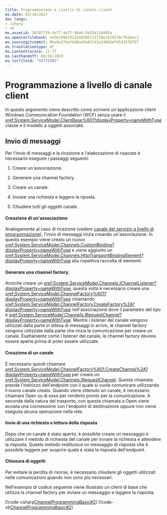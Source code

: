 ```yaml
---
title: Programmazione a livello di canale client
ms.date: 03/30/2017
dev_langs:
- csharp
- vb
ms.assetid: 3b787719-4e77-4e77-96a6-5b15a11b995a
ms.openlocfilehash: ea56c99d7d122dd20fc217f8ecb2937bcf81bec3
ms.sourcegitcommit: 0be8a279af6d8a43e03141e349d3efd5d35f8767
ms.translationtype: HT
ms.contentlocale: it-IT
ms.lasthandoff: 04/18/2019
ms.locfileid: "59772583"
---
```

# <a name="client-channel-level-programming"></a>Programmazione a livello di canale client
In questo argomento viene descritto come scrivere un'applicazione client Windows Communication Foundation (WCF) senza usare il <xref:System.ServiceModel.ClientBase%601?displayProperty=nameWithType> classe e il modello a oggetti associato.  
  
## <a name="sending-messages"></a>Invio di messaggi  
 Per l'invio di messaggi e la ricezione e l'elaborazione di risposte è necessario eseguire i passaggi seguenti:  
  
1. Creare un'associazione.  
  
2. Generare una channel factory.  
  
3. Creare un canale.  
  
4. Inviare una richiesta e leggere la riposta.  
  
5. Chiudere tutti gli oggetti canale.  
  
#### <a name="creating-a-binding"></a>Creazione di un'associazione  
 Analogamente al caso di ricezione (vedere [canale del servizio a livello di programmazione](../../../../docs/framework/wcf/extending/service-channel-level-programming.md)), l'invio di messaggi inizia creando un'associazione. In questo esempio viene creato un nuovo <xref:System.ServiceModel.Channels.CustomBinding?displayProperty=nameWithType> e viene aggiunto un <xref:System.ServiceModel.Channels.HttpTransportBindingElement?displayProperty=nameWithType> alla rispettiva raccolta di elementi.  
  
#### <a name="building-a-channelfactory"></a>Generare una channel factory.  
 Anziché creare un <xref:System.ServiceModel.Channels.IChannelListener?displayProperty=nameWithType>, questa volta è necessario creare una <xref:System.ServiceModel.ChannelFactory%601?displayProperty=nameWithType> chiamando <xref:System.ServiceModel.ChannelFactory.CreateFactory%2A?displayProperty=nameWithType> nell'associazione dove il parametro del tipo è <xref:System.ServiceModel.Channels.IRequestChannel?displayProperty=nameWithType>. Mentre i listener del canale vengono utilizzati dalla parte in attesa di messaggi in arrivo, le channel factory vengono utilizzate dalla parte che inizia la comunicazione per creare un canale. Esattamente come i listener del canale, le channel factory devono essere aperte prima di poter essere utilizzate.  
  
#### <a name="creating-a-channel"></a>Creazione di un canale  
 È necessario quindi chiamare <xref:System.ServiceModel.ChannelFactory%601.CreateChannel%2A?displayProperty=nameWithType> per creare un <xref:System.ServiceModel.Channels.IRequestChannel>. Questa chiamata prende l'indirizzo dell'endpoint con il quale si vuole comunicare utilizzando il nuovo canale creato. Quando viene ottenuto un canale, è necessario chiamare Open su di esso per renderlo pronto per la comunicazione. A seconda della natura del trasporto, con questa chiamata a Open viene avviata una connessione con l'endpoint di destinazione oppure non viene eseguita alcuna operazione nella rete.  
  
#### <a name="sending-a-request-and-reading-the-reply"></a>Invio di una richiesta e lettura della risposta  
 Dopo che un canale è stato aperto, è possibile creare un messaggio e utilizzare il metodo di richiesta del canale per inviare la richiesta e attendere la risposta. Questo metodo restituisce un messaggio di risposta che è possibile leggere per scoprire quale è stata la risposta dell'endpoint.  
  
#### <a name="closing-objects"></a>Chiusura di oggetti  
 Per evitare la perdita di risorse, è necessario chiudere gli oggetti utilizzati nelle comunicazioni quando non sono più necessari.  
  
 Nell'esempio di codice seguente viene illustrato un client di base che utilizza la channel factory per inviare un messaggio e leggere la risposta.  
  
 [!code-csharp[ChannelProgrammingBasic#2](../../../../samples/snippets/csharp/VS_Snippets_CFX/channelprogrammingbasic/cs/clientprogram.cs#2)]
 [!code-vb[ChannelProgrammingBasic#2](../../../../samples/snippets/visualbasic/VS_Snippets_CFX/channelprogrammingbasic/vb/clientprogram.vb#2)]
